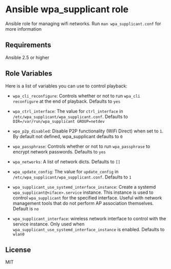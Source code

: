 Ansible wpa_supplicant role
===========================

Ansible role for managing wifi networks. Run `man wpa_supplicant.conf` for more information

Requirements
------------

Ansible 2.5 or higher

Role Variables
--------------

Here is a list of variables you can use to control playback:

* `wpa_cli_reconfigure`: Controls whether or not to run `wpa_cli reconfigure` at the end of playback. Defaults to `yes`

* `wpa_ctrl_interface`: The value for `ctrl_interface` in `/etc/wpa_supplicant/wpa_supplicant.conf`. Defaults to `DIR=/var/run/wpa_supplicant GROUP=netdev`

* `wpa_p2p_disabled`: Disable P2P functionality (WiFi Direct) when set to `1`. By default not defined, wpa_supplicant defaults to `0`

* `wpa_passphrase`: Controls whether or not to run `wpa_passphrase` to encrypt network passwords. Defaults to `yes`

* `wpa_networks`: A list of network dicts. Defaults to `[]`

* `wpa_update_config`: The value for `update_config` in `/etc/wpa_supplicant/wpa_supplicant.conf`. Defaults to `1`

* `wpa_supplicant_use_systemd_interface_instance`: Create a systemd `wpa_supplicant@<iface>.service` instance. This instance is used to control `wpa_supplicant` for the specified interface. Useful with network management tools that do not perform AP association themselves. Default is `no`

* `wpa_supplicant_interface`: wireless network interface to control with the service instance. Only used when `wpa_supplicant_use_systemd_interface_instance` is enabled. Defaults to `wlan0`


License
-------

MIT
